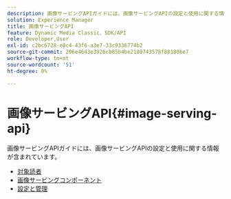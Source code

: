 ```yaml
---
description: 画像サービングAPIガイドには、画像サービングAPIの設定と使用に関する情報が含まれています。
solution: Experience Manager
title: 画像サービングAPI
feature: Dynamic Media Classic、SDK/API
role: Developer,User
exl-id: c2bc6728-e8c4-43f6-a3e7-33c9336774b2
source-git-commit: 206e4643e3926cb85b4be2189743578f88180be7
workflow-type: tm+mt
source-wordcount: '51'
ht-degree: 0%

---
```


# 画像サービングAPI{#image-serving-api}

画像サービングAPIガイドには、画像サービングAPIの設定と使用に関する情報が含まれています。

* [対象読者](c-intended-audience.md)
* [画像サービングコンポーネント](r-components.md)
* [設定と管理](c-configuration-and-administration/c-configuration-and-administration.md)
